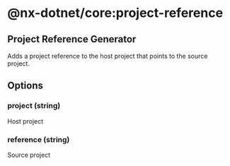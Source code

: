 # @nx-dotnet/core:project-reference

## Project Reference Generator

Adds a project reference to the host project that points to the source project.

## Options

### project (string)

Host project

### reference (string)

Source project
